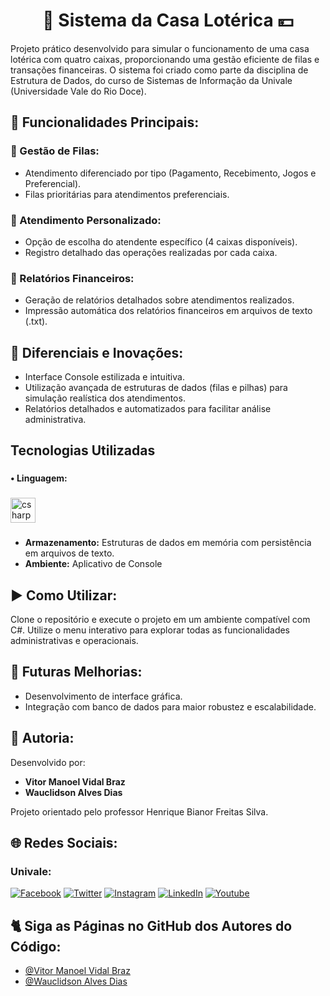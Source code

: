 <h1 align="center">🎰 Sistema da Casa Lotérica 💴</h1>

Projeto prático desenvolvido para simular o funcionamento de uma casa lotérica com quatro caixas, proporcionando uma gestão eficiente de filas e transações financeiras. O sistema foi criado como parte da disciplina de Estrutura de Dados, do curso de Sistemas de Informação da Univale (Universidade Vale do Rio Doce).

## 🚀 Funcionalidades Principais:

### 🔹 Gestão de Filas:
- Atendimento diferenciado por tipo (Pagamento, Recebimento, Jogos e Preferencial).
- Filas prioritárias para atendimentos preferenciais.

### 🔹 Atendimento Personalizado:
- Opção de escolha do atendente específico (4 caixas disponíveis).
- Registro detalhado das operações realizadas por cada caixa.

### 🔹 Relatórios Financeiros:
- Geração de relatórios detalhados sobre atendimentos realizados.
- Impressão automática dos relatórios financeiros em arquivos de texto (.txt).

## 🌟 Diferenciais e Inovações:

- Interface Console estilizada e intuitiva.
- Utilização avançada de estruturas de dados (filas e pilhas) para simulação realística dos atendimentos.
- Relatórios detalhados e automatizados para facilitar análise administrativa.

###

<h2 align="left">Tecnologias Utilizadas</h2>

###

<h4 align="left">• Linguagem:</h4>

###

<div align="left">
  <img src="https://cdn.jsdelivr.net/gh/devicons/devicon/icons/csharp/csharp-original.svg" height="40" alt="csharp logo"  />
</div>

###

- **Armazenamento:** Estruturas de dados em memória com persistência em arquivos de texto.
- **Ambiente:** Aplicativo de Console

## ▶️ Como Utilizar:

Clone o repositório e execute o projeto em um ambiente compatível com C#. Utilize o menu interativo para explorar todas as funcionalidades administrativas e operacionais.

## 🔮 Futuras Melhorias:

- Desenvolvimento de interface gráfica.
- Integração com banco de dados para maior robustez e escalabilidade.

## 📌 Autoria:

Desenvolvido por:

- **Vitor Manoel Vidal Braz**  
- **Wauclidson Alves Dias**  

Projeto orientado pelo professor Henrique Bianor Freitas Silva.

## 🌐 Redes Sociais:

### Univale:
[![Facebook](https://img.shields.io/static/v1?message=Facebook&logo=facebook&color=1877F2&style=for-the-badge)](https://www.facebook.com/Univale)
[![Twitter](https://img.shields.io/static/v1?message=Twitter&logo=twitter&color=1DA1F2&style=for-the-badge)](https://x.com/UnivaleGV)
[![Instagram](https://img.shields.io/static/v1?message=Instagram&logo=instagram&color=E4405F&style=for-the-badge)](https://www.instagram.com/univalegv)
[![LinkedIn](https://img.shields.io/static/v1?message=LinkedIn&logo=linkedin&color=0077B5&style=for-the-badge)](https://br.linkedin.com/school/univalegv/)
[![Youtube](https://img.shields.io/static/v1?message=Youtube&logo=youtube&color=FF0000&style=for-the-badge)](https://youtube.com/@univale)

## 🐈 Siga as Páginas no GitHub dos Autores do Código: 

- [@Vitor Manoel Vidal Braz](https://github.com/WAUCLIDSON)
- [@Wauclidson Alves Dias](https://github.com/WAUCLIDSON)
